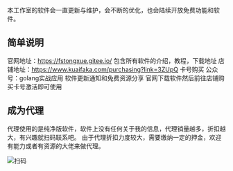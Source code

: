 
本工作室的软件会一直更新与维护，会不断的优化，也会陆续开放免费功能和软件。

## 简单说明

官网地址：https://fstongxue.gitee.io/ 包含所有软件的介绍，教程，下载地址
店铺地址：https://www.kuaifaka.com/purchasing?link=3ZUpQ 卡号购买
公众号：golang实战应用 软件更新通知和免费资源分享
官网下载软件然后前往店铺购买卡号激活即可使用

## 成为代理

代理使用的是纯净版软件，软件上没有任何关于我的信息，代理销量越多，折扣越大，有兴趣就扫码联系吧。
由于代理折扣力度较大，需要缴纳一定的押金，欢迎有能力或者有资源的大佬来做代理。

![扫码](https://images.gitee.com/uploads/images/2020/0814/172353_c7499294_1093073.png "11.png")




